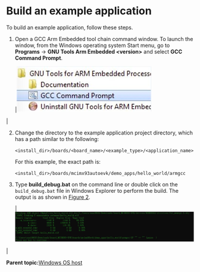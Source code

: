 # Build an example application

To build an example application, follow these steps.

1.  Open a GCC Arm Embedded tool chain command window. To launch the window, from the Windows operating system Start menu, go to **Programs** -\> **GNU Tools Arm Embedded <version\>** and select **GCC Command Prompt**.

    |![](../images/launch_command_prompt_20.jpg "Launch command prompt")

|

2.  Change the directory to the example application project directory, which has a path similar to the following:

    ```
    <install_dir>/boards/<board_name>/<example_type>/<application_name>/armgcc
    ```

    For this example, the exact path is:

    ```
    <install_dir>/boards/mcimx93autoevk/demo_apps/hello_world/armgcc
    ```

3.  Type **build\_debug.bat** on the command line or double click on the `build_debug.bat` file in Windows Explorer to perform the build. The output is as shown in [Figure 2](build_an_example_application.md#HELLOWORLDBUILDSUCCESS).

    |![](../images/hello_world_demo_build_successful_imx8mp.png "hello_world demo build successful")

|


**Parent topic:**[Windows OS host](../topics/windows_os_host.md)

